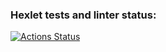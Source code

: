 ### Hexlet tests and linter status:
[![Actions Status](https://github.com/Meliokai/php-project-45/actions/workflows/hexlet-check.yml/badge.svg)](https://github.com/Meliokai/php-project-45/actions)